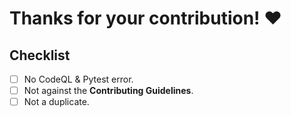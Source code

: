 # Thanks for your contribution! ❤

## Checklist
- [ ] No CodeQL & Pytest error.
- [ ] Not against the **Contributing Guidelines**.
- [ ] Not a duplicate.
